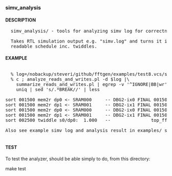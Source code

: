 ### simv_analysis

#### DESCRIPTION

<pre>
  simv_analysis/ - tools for analyzing simv log for correctness

  Takes RTL simulation output e.g. "simv.log" and turns it into a
  readable schedule inc. twiddles.
</pre>


#### EXAMPLE

<pre>

  % log=/nobackup/steveri/github/fftgen/examples/test8.vcs/simv.log
  % c ; analyze_reads_and_writes.pl -d $log |\
    summarize_reads_and_writes.pl | egrep -v '^IGNORE|BB|wr' |\
    uniq | sed 's/.*BREAK//' | less

sort 001500 mem2r dp0 <- SRAM000     -- DBG2-ix0 FINAL 001500  reads  ( 0.000000, 0.000000) from SRAM000[0] (ix0)
sort 001500 mem2r dp1 <- SRAM001     -- DBG2-ix1 FINAL 001500  reads  ( 0.000000, 0.000000) from SRAM001[0] (ix1)
sort 001500 mem2r dp0 <- SRAM000     -- DBG2-ix0 FINAL 001500  reads  ( 1.000000, 0.000000) from SRAM000[0] (ix0)
sort 001500 mem2r dp1 <- SRAM001     -- DBG2-ix1 FINAL 001500  reads  ( 0.000000, 0.000000) from SRAM001[0] (ix1)
sort 002500 twiddle s0/dp0:  1.000   --               top_fft  2500: BFLY0_twiddle_cos = 3f800000 ( 1.000000)

Also see example simv log and analysis result in examples/ subdirectory.

</pre>

#### TEST

To test the analyzer, should be able simply to do, from this directory:

  make test

